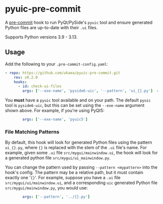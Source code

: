 # pyuic-pre-commit

A [pre-commit](https://pre-commit.com/) hook to run PyQt/PySide's `pyuic` tool
and ensure generated Python files are up-to-date with their `.ui` files.

Supports Python versions 3.9 - 3.13.

## Usage

Add the following to your `.pre-commit-config.yaml`:

```yaml
- repo: https://github.com/ukaea/pyuic-pre-commit.git
    rev: v0.2.0
    hooks:
      - id: check-ui-files
        args: ['--exe-name', 'pyside6-uic', '--pattern', 'ui_{}.py']  # optional
```

You **must** have a `pyuic` tool available and on your path.
The default `pyuic` tool is `pyside6-uic`,
but this can be set using the `--exe-name` argument shown above.
For example, if you're using PyQt5:

```yaml
        args: ['--exe-name', 'pyuic5']
```

### File Matching Patterns

By default, this hook will look for generated Python files
using the pattern `ui_{}.py`,
where `{}` is replaced with the stem of the `.ui` file's name.
For example, given some `.ui` file `src/mygui/mainwindow.ui`,
the hook will look for a generated python file `src/mygui/ui_mainwindow.py`.

You can change the pattern used by passing
`--pattern <mypattern>` into the hook's config.
The pattern may be a relative path,
but it must contain exactly one '`{}`'.
For example, suppose you have a `.ui` file `src/mygui/ui/mainwindow.ui`,
and a corresponding `uic` generated Python file `src/mygui/mainwindow.py`,
you would use:

```yaml
        args: ['--pattern', '../{}.py']
```
